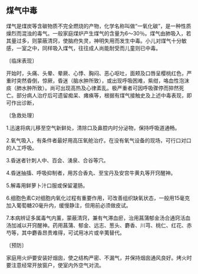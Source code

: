 ## 煤气中毒

煤气是煤炭等含碳物质不完全燃烧的产物，化学名称叫做“一氧化碳”，是一种性质燥烈而混浊的毒气。一般家庭煤炉产生煤气的含量为6〜30％。煤气由肺吸入，若其量过多，则蒙蔽清窍，使脑府失灵，神明失用而发生中毒。小儿对煤气十分敏感，一室之中，同样吸入煤气，往往成人尚能耐受而儿童则已中毒。

〔临床表现〕

开始时，头痛、头晕、晕厥、心悸、胸闷、恶心呕吐，面颊及口唇呈樱桃红色，严重时突然昏倒，惊厥，昏迷（脑水肿所致），或出现呼吸困难，紫绀，咯血性泡沫痰（肺水肿所致）。尚可出现高热及心律紊乱。极严重者可因呼吸骤停而猝然死亡。部分病人治疗后可遗留痴呆、瘫痪等，根据有煤气接触史及上述中毒表现，即可作出诊断，

〔急救处理〕

1.迅速将病儿移至空气新鲜处，清除口及鼻腔内时分泌物，保持呼吸道通畅。

2.氧气吸入，有条件者最好用高压氧舱治疗。在没有氧气设备的现场，可行口对口的人工呼吸。

3.昏迷者针刺人中、百会、湧泉、合谷等穴。

4.昏迷抽搐、呼吸抑制者，用苏合香丸、至宝丹及安宫牛黄丸等开窍醒神。

5.解毒用鲜萝卜汁口服或保留灌肠。

6.细胞色素C对细胞内氧化过程有重要作用，可改善组织缺氧状态，一般用15毫克加入葡萄糖20毫升内，缓慢静注，但用前必须做皮试。

7.本病辨证多属毒气内薰，蒙蔽清窍，兼有气滞血瘀，治用菖蒲郁金汤合通窍活血汤加减以开窍醒神。药用菖蒲、郁金、远志、葱头、麝香、川芎、桃仁、红花、赤芍等，其中麝香昂贵难得，可试用冰片或辛荑替代。

〔预防〕

家庭用火炉要安装好烟囱，使之结构严密、不漏气，并保持烟囱通风良好。烤火时要注意经常开放窗户，使室内外空气对流。
